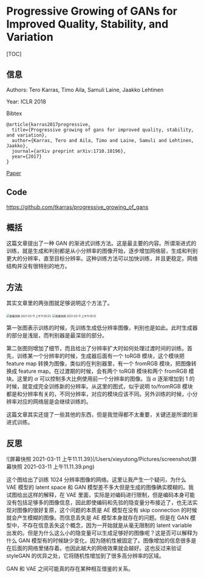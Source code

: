 # Progressive Growing of GANs for Improved Quality, Stability, and Variation

[TOC]

## 信息

Authors: Tero Karras, Timo Aila, Samuli Laine, Jaakko Lehtinen

Year: ICLR 2018

Bibtex

```
@article{karras2017progressive,
  title={Progressive growing of gans for improved quality, stability, and variation},
  author={Karras, Tero and Aila, Timo and Laine, Samuli and Lehtinen, Jaakko},
  journal={arXiv preprint arXiv:1710.10196},
  year={2017}
}
```

[Paper](file:///Users/xieyutong/Documents/Research/PaperReading/Papers/progressive-growing-of-gans-for-improved-quality-stability-and-variation.pdf)



## Code

https://github.com/tkarras/progressive_growing_of_gans



## 概括

这篇文章提出了一种 GAN 的渐进式训练方法。这是最主要的内容。所谓渐进式的训练，就是生成和判别都是从小分辨率的图像开始，逐步增加网络层，生成和判别更大的分辨率，直至目标分辨率。这种训练方法可以加快训练，并且更稳定。网络结构并没有很特别的地方。



## 方法

其实文章里的两张图就足够说明这个方法了。

<img src="/Users/xieyutong/Pictures/screenshot/屏幕快照 2021-03-11 上午11.05.03.png" alt="屏幕快照 2021-03-11 上午11.05.03" style="zoom:50%;" />

<img src="/Users/xieyutong/Pictures/screenshot/屏幕快照 2021-03-11 上午11.05.12.png" alt="屏幕快照 2021-03-11 上午11.05.12" style="zoom:50%;" />

第一张图表示训练的时候，先训练生成低分辨率图像，判别也是如此。此时生成器的部分是浅层，而判别器是最深层的部分。

第二张图则增加了细节，而且给出了分辨率扩大时如何处理过渡时间的训练。首先，训练某一个分辨率的时候，生成器后面有一个 toRGB 模块，这个模块把 feature map 转换为图像，类似的在判别器里，有一个 fromRGB 模块，把图像转换成 feature map。在过渡期的时候，会有两个 toRGB 模块和两个 fromRGB 模块。这里的 $\alpha$ 可以控制多大比例使用前一个分辨率的图像。当 $\alpha$ 逐渐增加到 1 的时候，就变成完全训练新的分辨率。从这里的图式，似乎说明 to/fromRGB 模块都是和分辨率有关的，不同分辨率，对应的模块应该不同。另外训练的时候，小分辨率对应的网络层是会继续训练的。

这篇文章其实还提了一些其他的东西，但是我觉得都不太重要，关键还是所谓的渐进式训练。



## 反思

![屏幕快照 2021-03-11 上午11.11.39](/Users/xieyutong/Pictures/screenshot/屏幕快照 2021-03-11 上午11.11.39.png)

这个图给出了训练 1024 分辨率图像的网络。这里让我产生一个疑问，为什么 VAE 模型的 latent space 和 GAN 模型差不多大但是生成的图像确实模糊的。我试图给出这样的解释，在 VAE 里面，实际是对编码进行限制，但是编码本身可能没有包括足够多的图像信息，因此即使编码和先验的隐变量分布接近了，也无法实现对图像的很好复原，这个问题的本质是 AE 模型在没有 skip connection 的时候就会产生模糊的图像。而信息丢失是 AE 模型本身就存在的问题。但是在 GAN 模型中，不存在信息丢失这个概念，因为一开始就是从毫无限制的 latent variable 出发的。但是为什么这么小的隐变量可以生成足够好的图像呢？这是否可以解释为什么 GAN 模型有的时候缺少变化，因为随机性被固定了。图像增加的信息很多是在后面的网络里储存着。也因此越大的网络效果就会越好。这也反过来验证 styleGAN 的优异之处，它将随机性增加到了很多高分辨率的区域。

GAN 和 VAE 之间可能真的存在某种相互借鉴的关系。